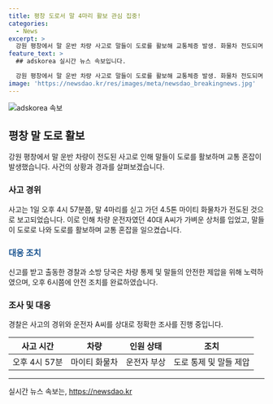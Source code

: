 ```yaml
---
title: 평창 도로서 말 4마리 활보 관심 집중!
categories:
  - News
excerpt: >
  강원 평창에서 말 운반 차량 사고로 말들이 도로를 활보해 교통체증 발생. 화물차 전도되며 운전자 부상, 말 4마리가 도로로 나와 혼잡. 경찰과 소방 당국이 도로 통제하고 말들을 안전하게 보호. A씨에 대한 사고 경위 조사 중.
feature_text: >
  ## adskorea 실시간 뉴스 속보입니다.

  강원 평창에서 말 운반 차량 사고로 말들이 도로를 활보해 교통체증 발생. 화물차 전도되며 운전자 부상, 말 4마리가 도로로 나와 혼잡. 경찰과 소방 당국이 도로 통제하고 말들을 안전하게 보호. A씨에 대한 사고 경위 조사 중.
image: 'https://newsdao.kr/res/images/meta/newsdao_breakingnews.jpg'
---
```


<p><img src="https://newsdao.kr/res/images/meta/newsdao_breakingnews.jpg" alt="adskorea 속보" /></p>

<h2 data-ke-size="size26">평창 말 도로 활보</h2>

<p data-ke-size="size16">강원 평창에서 말 운반 차량이 전도된 사고로 인해 말들이 도로를 활보하며 교통 혼잡이 발생했습니다. 사건의 상황과 경과를 살펴보겠습니다.</p>

<h3>사고 경위</h3>

<p data-ke-size="size16">사고는 1일 오후 4시 57분쯤, 말 4마리를 싣고 가던 4.5톤 마이티 화물차가 전도된 것으로 보고되었습니다. 이로 인해 차량 운전자였던 40대 A씨가 가벼운 상처를 입었고, 말들이 도로로 나와 도로를 활보하며 교통 혼잡을 일으켰습니다.</p>

<h3><b><span style="color: #1a5490;">대응 조치</span></b></h3>

<p data-ke-size="size16">신고를 받고 출동한 경찰과 소방 당국은 차량 통제 및 말들의 안전한 제압을 위해 노력하였으며, 오후 6시쯤에 안전 조치를 완료하였습니다.</p>

<h3>조사 및 대응</h3>

<p data-ke-size="size16">경찰은 사고의 경위와 운전자 A씨를 상대로 정확한 조사를 진행 중입니다.</p>

<table>
    <thead>
        <tr>
            <th style="text-align: center;">사고 시간</th>
            <th style="text-align: center;">차량</th>
            <th style="text-align: center;">인원 상태</th>
            <th style="text-align: center;">조치</th>
        </tr>
    </thead>
    <tbody>
        <tr>
            <td style="text-align: center;">오후 4시 57분</td>
            <td style="text-align: center;">마이티 화물차</td>
            <td style="text-align: center;">운전자 부상</td>
            <td style="text-align: center;">도로 통제 및 말들 제압</td>
        </tr>
    </tbody>
</table>

<hr>

<p data-ke-size="size16"></p>
실시간 뉴스 속보는, <a href="https://newsdao.kr" rel="dofollow">https://newsdao.kr</a>


